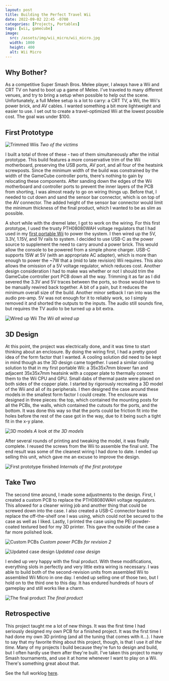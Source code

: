 ```yaml
---
layout: post
title: Building the Perfect Travel Wii
date: 2022-09-02 22:45 -0700
categories: [Projects, Portables]
tags: [wii, gamecube]
image:
  src: /assets/img/wii_micro/wii_micro.jpg
  width: 1000
  height: 400
  alt: Wii Micro
---
```


## Why Bother?

As a competitive Super Smash Bros. Melee player, I always have a Wii and CRT TV on hand to boot up a game of Melee. I've traveled to many different venues, and try to bring a setup when possible to help out the scene. Unfortunately, a full Melee setup is a lot to carry: a CRT TV, a Wii, the Wii's power brick, and AV cables. I wanted something a bit more lightweight and easier to use. I set out to create a travel-optimized Wii at the lowest possible cost. The goal was under $100.

## First Prototype

![Trimmed Wiis](/assets/img/wii_micro/trimmed.jpg)
_Two of the victims_

I built a total of three of these - two of them simultaneously after the initial prototype. This build features a more conservative trim of the Wii motherboard, preserving the USB ports, AV port, and all four of the heatsink screwposts. Since the minimum width of the build was constrained by the width of the GameCube controller ports, there's nothing to gain by relocating these components. After sanding down the edges of the Wii motherboard and controller ports to prevent the inner layers of the PCB from shorting, I was almost ready to go on wiring things up. Before that, I needed to cut down and sand the sensor bar connector, which is on top of the AV connector. The added height of the sensor bar connector would limit the minimum thickness of the final product, which I wanted to be as slim as possible.

A short while with the dremel later, I got to work on the wiring. For this first prototype, I used the trusty PTH08080WAH voltage regulators that I had used in my [first portable Wii](/posts/2018-portable-wii) to power the system. I then wired up the 5V, 3.3V, 1.15V, and 1V rails to system. I decided to use USB-C as the power source to supplement the need to carry around a power brick. This would allow the console to be powered from a simple phone charger. USB-C supports 15W at 5V (with an appropriate AC adapter), which is more than enough to power the ~7W that a (mid to late revision) Wii requires. This also allows the omission of a 5V voltage regulator, which reduces cost. Another design consideration I had to make was whether or not I should trim the GameCube controller port PCB down all the way. Trimming it as far as I did severed the 3.3V and 5V traces between the ports, so those would have to be manually rewired back together. A bit of a pain, but it reduces the minimum overall size of the build. Another minor setback I ran into was the audio pre-amp. 5V was not enough for it to reliably work, so I simply removed it and shorted the outputs to the inputs. The audio still sounds fine, but requires the TV audio to be turned up a bit extra.

![Wired up Wii](/assets/img/wii_micro/wired_no_case.jpg)
_The Wii all wired up_

## 3D Design

At this point, the project was electrically done, and it was time to start thinking about an enclosure. By doing the wiring first, I had a pretty good idea of the form factor that I wanted. A cooling solution did need to be kept in mind though as the 3D design came together. I used a similar cooling solution to that in my first portable Wii: a 35x35x7mm blower fan and adjacent 35x35x7mm heatsink with a copper plate to thermally connect them to the Wii CPU and GPU. Small dabs of thermal paste were placed on both sides of the copper plate. I started by rigorously recreating a 3D model of the Wii and all of its peripherals. I then designed the case around these models in the smallest form factor I could create. The enclosure was designed in three pieces: the top, which contained the mounting posts for all the PCBs, the walls, which contained the cutouts for the ports, and the bottom. It was done this way so that the ports could be friction fit into the holes before the rest of the case got in the way, due to it being such a tight fit in the x-y plane.

![3D models](/assets/img/wii_micro/3d_models.png)
_A look at the 3D models_

After several rounds of printing and tweaking the model, it was finally complete. I reused the screws from the Wii to assemble the final unit. The end result was some of the cleanest wiring I had done to date. I ended up selling this unit, which gave me an excuse to improve the design.

![First prototype finished](/assets/img/wii_micro/wired_case.jpg)
_Internals of the first prototype_

## Take Two

The second time around, I made some adjustments to the design. First, I created a custom PCB to replace the PTH08080WAH voltage regulators. This allowed for a cleaner wiring job and another thing that could be screwed down into the case. I also created a USB-C connector board to replace the off-the-shelf one I was using, which could not be secured to the case as well as I liked. Lastly, I printed the case using the PEI powder-coated textured bed for my 3D printer. This gave the outside of the case a far more polished look.

![Custom PCBs](/assets/img/wii_micro/custom_pcbs.jpg)
_Custom power PCBs for revision 2_

![Updated case design](/assets/img/wii_micro/case_design.png)
_Updated case design_

I ended up very happy with the final product. With these modifications, everything slots in perfectly and very little extra wiring is necessary. I was able to build both of the second-revision units from assembled Wii to assembled Wii Micro in one day. I ended up selling one of those two, but I hold on to the third one to this day. It has endured hundreds of hours of gameplay and still works like a charm.

![The final product](/assets/img/wii_micro/finished_internals.jpg)
_The final product_

## Retrospective

This project taught me a lot of new things. It was the first time I had seriously designed my own PCB for a finished project. It was the first time I had done my own 3D printing (and all the tuning that comes with it...). I have to say that my favorite thing about this project, though, is that I use it _all the time_. Many of my projects I build because they're fun to design and build, but I often hardly use them after they're built. I've taken this project to many Smash tournaments, and use it at home whenever I want to play on a Wii. There's something great about that.

See the full worklog [here](https://bitbuilt.net/forums/index.php?threads/jeffs-wii-micro.1956/).
